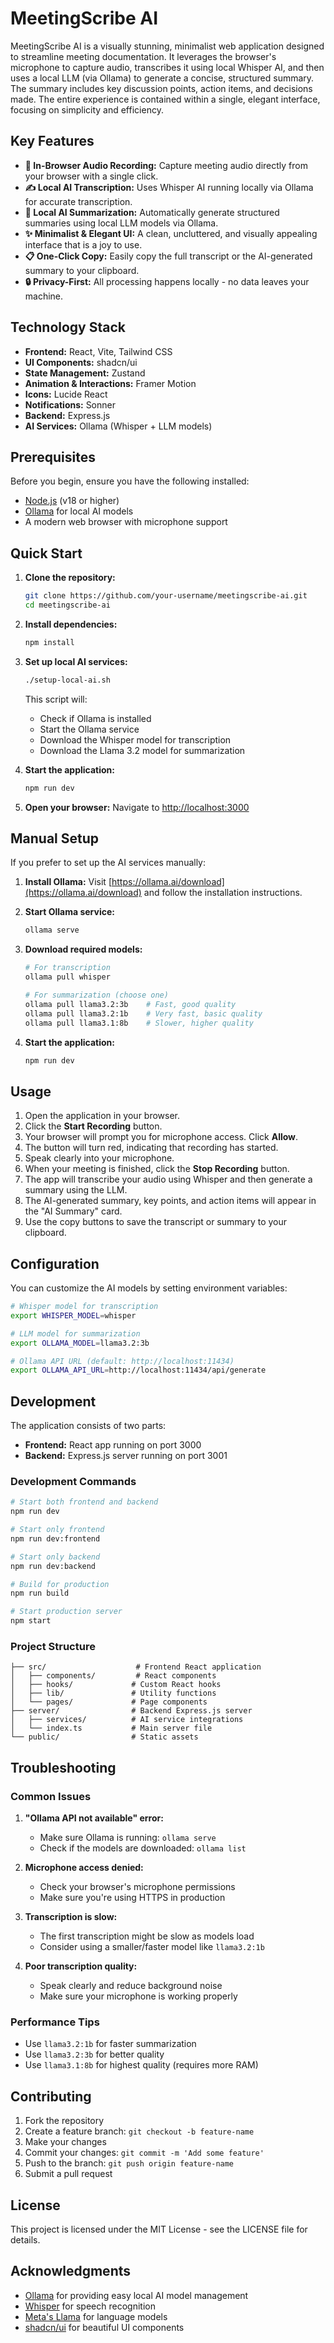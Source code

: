 # MeetingScribe AI

MeetingScribe AI is a visually stunning, minimalist web application designed to streamline meeting documentation. It leverages the browser's microphone to capture audio, transcribes it using local Whisper AI, and then uses a local LLM (via Ollama) to generate a concise, structured summary. The summary includes key discussion points, action items, and decisions made. The entire experience is contained within a single, elegant interface, focusing on simplicity and efficiency.

## Key Features

-   **🎤 In-Browser Audio Recording:** Capture meeting audio directly from your browser with a single click.
-   **✍️ Local AI Transcription:** Uses Whisper AI running locally via Ollama for accurate transcription.
-   **🤖 Local AI Summarization:** Automatically generate structured summaries using local LLM models via Ollama.
-   **✨ Minimalist & Elegant UI:** A clean, uncluttered, and visually appealing interface that is a joy to use.
-   **📋 One-Click Copy:** Easily copy the full transcript or the AI-generated summary to your clipboard.
-   **🔒 Privacy-First:** All processing happens locally - no data leaves your machine.

## Technology Stack

-   **Frontend:** React, Vite, Tailwind CSS
-   **UI Components:** shadcn/ui
-   **State Management:** Zustand
-   **Animation & Interactions:** Framer Motion
-   **Icons:** Lucide React
-   **Notifications:** Sonner
-   **Backend:** Express.js
-   **AI Services:** Ollama (Whisper + LLM models)

## Prerequisites

Before you begin, ensure you have the following installed:

-   [Node.js](https://nodejs.org/) (v18 or higher)
-   [Ollama](https://ollama.ai/) for local AI models
-   A modern web browser with microphone support

## Quick Start

1.  **Clone the repository:**
    ```bash
    git clone https://github.com/your-username/meetingscribe-ai.git
    cd meetingscribe-ai
    ```

2.  **Install dependencies:**
    ```bash
    npm install
    ```

3.  **Set up local AI services:**
    ```bash
    ./setup-local-ai.sh
    ```
    
    This script will:
    - Check if Ollama is installed
    - Start the Ollama service
    - Download the Whisper model for transcription
    - Download the Llama 3.2 model for summarization

4.  **Start the application:**
    ```bash
    npm run dev
    ```

5.  **Open your browser:**
    Navigate to [http://localhost:3000](http://localhost:3000)

## Manual Setup

If you prefer to set up the AI services manually:

1.  **Install Ollama:**
    Visit [https://ollama.ai/download](https://ollama.ai/download) and follow the installation instructions.

2.  **Start Ollama service:**
    ```bash
    ollama serve
    ```

3.  **Download required models:**
    ```bash
    # For transcription
    ollama pull whisper
    
    # For summarization (choose one)
    ollama pull llama3.2:3b    # Fast, good quality
    ollama pull llama3.2:1b    # Very fast, basic quality
    ollama pull llama3.1:8b    # Slower, higher quality
    ```

4.  **Start the application:**
    ```bash
    npm run dev
    ```

## Usage

1.  Open the application in your browser.
2.  Click the **Start Recording** button.
3.  Your browser will prompt you for microphone access. Click **Allow**.
4.  The button will turn red, indicating that recording has started.
5.  Speak clearly into your microphone.
6.  When your meeting is finished, click the **Stop Recording** button.
7.  The app will transcribe your audio using Whisper and then generate a summary using the LLM.
8.  The AI-generated summary, key points, and action items will appear in the "AI Summary" card.
9.  Use the copy buttons to save the transcript or summary to your clipboard.

## Configuration

You can customize the AI models by setting environment variables:

```bash
# Whisper model for transcription
export WHISPER_MODEL=whisper

# LLM model for summarization
export OLLAMA_MODEL=llama3.2:3b

# Ollama API URL (default: http://localhost:11434)
export OLLAMA_API_URL=http://localhost:11434/api/generate
```

## Development

The application consists of two parts:

-   **Frontend:** React app running on port 3000
-   **Backend:** Express.js server running on port 3001

### Development Commands

```bash
# Start both frontend and backend
npm run dev

# Start only frontend
npm run dev:frontend

# Start only backend
npm run dev:backend

# Build for production
npm run build

# Start production server
npm start
```

### Project Structure

```
├── src/                    # Frontend React application
│   ├── components/         # React components
│   ├── hooks/             # Custom React hooks
│   ├── lib/               # Utility functions
│   └── pages/             # Page components
├── server/                # Backend Express.js server
│   ├── services/          # AI service integrations
│   └── index.ts           # Main server file
└── public/                # Static assets
```

## Troubleshooting

### Common Issues

1.  **"Ollama API not available" error:**
    - Make sure Ollama is running: `ollama serve`
    - Check if the models are downloaded: `ollama list`

2.  **Microphone access denied:**
    - Check your browser's microphone permissions
    - Make sure you're using HTTPS in production

3.  **Transcription is slow:**
    - The first transcription might be slow as models load
    - Consider using a smaller/faster model like `llama3.2:1b`

4.  **Poor transcription quality:**
    - Speak clearly and reduce background noise
    - Make sure your microphone is working properly

### Performance Tips

-   Use `llama3.2:1b` for faster summarization
-   Use `llama3.2:3b` for better quality
-   Use `llama3.1:8b` for highest quality (requires more RAM)

## Contributing

1.  Fork the repository
2.  Create a feature branch: `git checkout -b feature-name`
3.  Make your changes
4.  Commit your changes: `git commit -m 'Add some feature'`
5.  Push to the branch: `git push origin feature-name`
6.  Submit a pull request

## License

This project is licensed under the MIT License - see the LICENSE file for details.

## Acknowledgments

-   [Ollama](https://ollama.ai/) for providing easy local AI model management
-   [Whisper](https://openai.com/research/whisper) for speech recognition
-   [Meta's Llama](https://ai.meta.com/llama/) for language models
-   [shadcn/ui](https://ui.shadcn.com/) for beautiful UI components